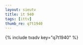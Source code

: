 ```yaml
--- 
layout: sieutv
title: it 940
tags: [ittv]
thumb_re: q7t1940
---
```

{% include tvadv key="q7t1940" %} 
